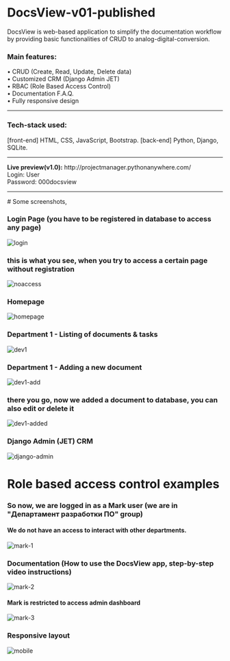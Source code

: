 # DocsView-v01-published
DocsView is web-based application to simplify the documentation workflow by providing basic functionalities of CRUD to analog-digital-conversion.

<b><h3>Main features:</h3></b> 
• CRUD (Create, Read, Update, Delete data)  
• Customized CRM (Django Admin JET)  
• RBAC (Role Based Access Control)  
• Documentation F.A.Q.  
• Fully responsive design   
<hr>
<b><h3>Tech-stack used: </h3></b>
[front-end] HTML, CSS, JavaScript, Bootstrap. [back-end] Python, Django, SQLite.
<hr>
<b>Live preview(v1.0):</b> http://projectmanager.pythonanywhere.com/  
<br>Login: User
<br>Password: 000docsview

<hr>
# Some screenshots,  

### Login Page (you have to be registered in database to access any page)  
![login](https://user-images.githubusercontent.com/50765400/118021373-9b6b2280-b374-11eb-8d37-1156d9039ef6.JPG)


### this is what you see, when you try to access a certain page without registration  
![noaccess](https://user-images.githubusercontent.com/50765400/118021184-652da300-b374-11eb-89fe-d7ecc0d93780.JPG)

### Homepage
![homepage](https://user-images.githubusercontent.com/50765400/118021644-e5ec9f00-b374-11eb-800e-bc9e836e1480.JPG)

### Department 1 - Listing of documents & tasks
![dev1](https://user-images.githubusercontent.com/50765400/118021864-20563c00-b375-11eb-8db1-f68408da07af.JPG)

### Department 1 - Adding a new document
![dev1-add](https://user-images.githubusercontent.com/50765400/118021996-4b409000-b375-11eb-9ebb-5edbae61adda.JPG)

### there you go, now we added a document to database, you can also edit or delete it
![dev1-added](https://user-images.githubusercontent.com/50765400/118022189-8347d300-b375-11eb-91c7-5ca88233f38b.JPG)

### Django Admin (JET) CRM
![django-admin](https://user-images.githubusercontent.com/50765400/118022466-d457c700-b375-11eb-836d-8a31422786e8.JPG)

# Role based access control examples  
### So now, we are logged in as a Mark user (we are in "Департамент разработки ПО" group)   
#### We do not have an access to interact with other departments.
![mark-1](https://user-images.githubusercontent.com/50765400/118023105-91e2ba00-b376-11eb-8088-92f6af68ce87.JPG)

### Documentation (How to use the DocsView app, step-by-step video instructions)  
![mark-2](https://user-images.githubusercontent.com/50765400/118023339-e0905400-b376-11eb-9c00-fba007111d17.JPG)

#### Mark is restricted to access admin dashboard
![mark-3](https://user-images.githubusercontent.com/50765400/118023521-10d7f280-b377-11eb-8eab-93ed2b2bcd05.JPG)

### Responsive layout
![mobile](https://user-images.githubusercontent.com/50765400/118024042-aa9f9f80-b377-11eb-9ab0-991cf7fc049b.JPG)


